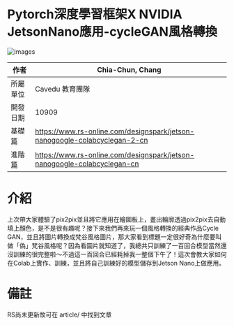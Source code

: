 # Pytorch深度學習框架X NVIDIA JetsonNano應用-cycleGAN風格轉換

![images](images/introduce.gif)

| 作者 | Chia-Chun, Chang |
| ---- | ---|
| 所屬單位  | Cavedu 教育團隊 |
| 開發日期  | 10909 |
| 基礎篇  | https://www.rs-online.com/designspark/jetson-nanogoogle-colabcyclegan-2-cn |
| 進階篇  | https://www.rs-online.com/designspark/jetson-nanogoogle-colabcyclegan-cn |

# 介紹
上次帶大家體驗了pix2pix並且將它應用在繪圖板上，畫出輪廓透過pix2pix去自動填上顏色，是不是很有趣呢？接下來我們再來玩一個風格轉換的經典作品Cycle GAN，並且將圖片轉換成梵谷風格圖片，那大家看到標題一定很好奇為什麼要叫做「偽」梵谷風格呢？因為看圖片就知道了，我總共只訓練了一百回合模型當然還沒訓練的很完整啦～不過這一百回合已經耗掉我一整個下午了！這次會教大家如何在Colab上實作、訓練，並且將自己訓練好的模型儲存到Jetson Nano上做應用。 

# 備註
RS尚未更新故可在 article/ 中找到文章




